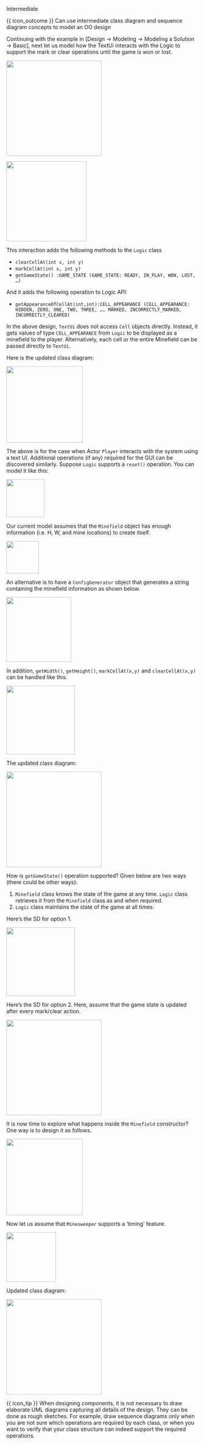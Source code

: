 <span id="title">Intermediate</span>

<span id="prereqs"><panel src="../../../modeling/modelingBehaviors/sequenceDiagramsIntermediate/unit-inElsewhere-asFlat.md" boilerplate header="%%{{ icon_prereq }} Design → Modeling → Modeling Behaviors → Sequence Diagrams → Intermediate%%" popup-url="{{ baseUrl }}/modeling/modelingBehaviors/sequenceDiagramsIntermediate" />
<panel src="../../../modeling/modelingStructures/classDiagramsIntermediate/unit-inElsewhere-asFlat.md" boilerplate header="%%{{ icon_prereq }} Design → Modeling → Modeling Structures → Class Diagrams → Intermediate%%" popup-url="{{ baseUrl }}/modeling/modelingStructures/classDiagramsIntermediate" /></span>

<span id="outcomes">{{ icon_outcome }} Can use intermediate class diagram and sequence diagram concepts to model an OO design</span>

<div id="body">

Continuing with the example in [<trigger trigger="click" for="modal:conceptualingIntermediate-basic">Design → Modeling → Modeling a Solution → Basic</trigger>], next let us model how the TextUi interacts with the Logic to support the mark or clear operations until the game is won or lost.

<modal large title="" id="modal:conceptualingIntermediate-basic">
  <include src="../basic/unit-inElsewhere-asFlat.md" boilerplate/>
</modal>

<box>

<img src="{{baseUrl}}/modeling/modelingASolution/intermediate/images/playerTextLogicRef.png" height="250" />
<p/>

<img src="{{baseUrl}}/modeling/modelingASolution/intermediate/images/textLogicSd.png" height="210" />

</box>

This interaction adds the following methods to the `Logic` class

* `clearCellAt(int x, int y)`
* `markCellAt(int x, int y)`
* `getGameState() :GAME_STATE (GAME_STATE: READY, IN_PLAY, WON, LOST, …)`

And it adds the following operation to Logic API:

* `getAppearanceOfCellAt(int,int):CELL_APPEARANCE (CELL_APPEARANCE: HIDDEN, ZERO, ONE, TWO, THREE, …, MARKED, INCORRECTLY_MARKED, INCORRECTLY_CLEARED)`

In the above design, `TextUi` does not access `Cell` objects directly. Instead, it gets values of type `CELL_APPEARANCE` from `Logic` to be displayed as a minefield to the player. Alternatively, each cell or the entire Minefield can be passed directly to `TextUi`.

Here is the updated class diagram:

<box>

<img src="{{baseUrl}}/modeling/modelingASolution/intermediate/images/textLogicMinefieldCell.png" height="200" />

</box>

The above is for the case when Actor `Player` interacts with the system using a text UI. Additional operations (if any) required for the GUI can be discovered similarly.
Suppose `Logic` supports a `reset()` operation. You can model it like this:


<box>

<img src="{{baseUrl}}/modeling/modelingASolution/intermediate/images/logicMinefieldReset.png" height="100" />

</box>

Our current model assumes that the `Minefield` object has enough information (i.e. H, W, and mine locations) to create itself.

<box>

<img src="{{baseUrl}}/modeling/modelingASolution/intermediate/images/logicMinefieldNewGame.png" height="85" />
<p/>

</box>

An alternative is to have a `ConfigGenerator` object that generates a string containing the minefield information as shown below.

<box>

<img src="{{baseUrl}}/modeling/modelingASolution/intermediate/images/logicConfigGenerator.png" height="170" />
<p/>

</box>

In addition, `getWidth()`, `getHeight()`, `markCellAt(x,y)` and `clearCellAt(x,y)` can be handled like this.

<box>

<img src="{{baseUrl}}/modeling/modelingASolution/intermediate/images/logicMinefieldFunctions.png" height="180" />

</box>

The updated class diagram:

<box>

<img src="{{baseUrl}}/modeling/modelingASolution/intermediate/images/textLogicMinefieldCellConfigGenerator.png" height="250" />

</box>

How is `getGameState()` operation supported? Given below are two ways (there could be other ways):

1. `Minefield` class knows the state of the game at any time. `Logic` class retrieves it from the `Minefield` class as and when required.
2. `Logic` class maintains the state of the game at all times.

Here’s the SD for option 1.

<box>

<img src="{{baseUrl}}/modeling/modelingASolution/intermediate/images/logicMinefieldGetGameState.png" height="180" />

</box>

Here’s the SD for option 2. Here, assume that the game state is updated after every mark/clear action.

<box>

<img src="{{baseUrl}}/modeling/modelingASolution/intermediate/images/logicMinefieldUpdateState.png" height="250" />

</box>

It is now time to explore what happens inside the `Minefield` constructor? One way is to design it as follows.

<box>

<img src="{{baseUrl}}/modeling/modelingASolution/intermediate/images/minefieldCellAlt.png" height="200" />

</box>

Now let us assume that `Minesweeper` supports a ‘timing’ feature.


<box>

<img src="{{baseUrl}}/modeling/modelingASolution/intermediate/images/logicTimerOpt.png" height="130" />

</box>

Updated class diagram:

<box>

<img src="{{baseUrl}}/modeling/modelingASolution/intermediate/images/fullClassDiagram.png" height="250" />

</box>

<box>

{{ icon_tip }} When designing components, it is not necessary to draw elaborate UML diagrams capturing all details of the design. They can be done as rough sketches. For example, draw sequence diagrams only when you are not sure which operations are required by each class, or when you want to verify that your class structure can indeed support the required operations.

</box>

</div>

<div id="extras">
</div>
